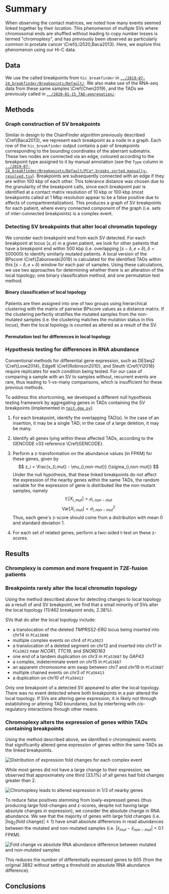 # Summary

When observing the contact matrices, we noted how many events seemed linked together by their location.
This phenomenon of multiple SVs where chromosomal ends are shuffled without leading to copy number losses is termed "chromoplexy", and has previously been observed as particularly common in prostate cancer \Cref{Li2020,Baca2013}.
Here, we explore this phenomenon using our Hi-C data.

## Data

We use the called breakpoints from `hic_breakfinder` in [`../2019-07-24_breakfinder/Breakpoints/Default/`](../2019-07-24_breakfinder/Breakpoints/Default/).
We also make use of the RNA-seq data from these same samples \Cref{Chen2019}, and the TADs we previously called in [`../2020-01-15_TAD-aggregation/`](../2020-01-15_TAD-aggregation/).

## Methods

### Graph construction of SV breakpoints

Similar in design to the ChainFinder algorithm previously described \Cref{Baca2013}, we represent each breakpoint as a node in a graph.
Each row of the `hic_breakfinder` output contains a pair of breakpoints corresponding to the bounding coordinates of the aberrant submatrix.
These two nodes are connected via an edge, coloured according to the breakpoint type assigned to it by manual annotation (see the `Type` column in [`../2019-07-24_breakfinder/Breakpoints/Default/PCa*.breaks.sorted.manually-resolved.tsv`](../2019-07-24_breakfinder/Breakpoints/Default/)).
Breakpoints are subsequently connected with an edge if they are within 100 kbp of each other.
This tolerance distance was chosen due to the granularity of the breakpoint calls, since each breakpoint pair is identified at a contact matrix resolution of 10 kbp or 100 kbp (most breakpoints called at 1 Mbp resolution appear to be a false positive due to effects of compartmentalization).
This produces a graph of SV breakpoints for each patient, where every connected component of the graph (i.e. sets of inter-connected breakpoints) is a complex event.

### Detecting SV breakpoints that alter local chromatin topology

We consider each breakpoint end from each SV detected.
For each breakpoint at locus $[s, e)$ in a given patient, we look for other patients that have a breakpoint end within 500 kbp (i.e. overlapping $[s - \delta, e + \delta), \delta = 500 000$) to identify similarly mutated patients.
A local version of the BPscore \Cref{Zaborowski2019} is calculated for the identified TADs within this $[s - \delta, e + \delta)$ window for each pair of samples.
Using these calculations, we use two approaches for determining whether there is an alteration of the local topology; one binary classification method, and one permutation test method.

#### Binary classification of local topology

Patients are then assigned into one of two groups using hierarchical clustering with the matrix of pairwise BPscore values as a distance matrix.
If the clustering perfectly stratifies the mutated samples from the non-mutated samples (i.e. the clustering matches the mutation status in this locus), then the local topology is counted as altered as a result of the SV.

#### Permutation test for differences in local topology



### Hypothesis testing for differences in RNA abundance

Conventional methods for differential gene expression, such as DESeq2 \Cref{Love2014}, EdgeR \Cref{Robinson2010}, and Sleuth \Cref{Yi2018} require replicates for each condition being tested.
For our case of comparing a sample with an SV to samples without, recurrent events are rare, thus leading to 1-vs-many comparisons, which is insufficient for these previous methods.

To address this shortcoming, we developed a different null hypothesis testing framework by aggregating genes in TADs containing the SV breakpoints (implemented in [`test-dge.py`](test-dge.py)).

1. For each breakpoint, identify the overlapping TAD(s).
  In the case of an insertion, it may be a single TAD; in the case of a large deletion, it may be many.
2. Identify all genes lying within these affected TADs, according to the GENCODE v33 reference \Cref{GENCODE}.
3. Perform a z-transformation on the abundance values (in FPKM) for these genes, given by
  $$
  z_i = \frac{x_{i,mut} - \mu_{i,non-mut}}  {\sigma_{i,non-mut}}
  $$
  Under the null hypothesis, that these linked breakpoints do not affect the expression of the nearby genes within the same TADs, the random variable for the expression of gene is distributed like the non-mutant samples, namely
  $$
  \mathbb{E}[X_{i,mut}] = \mu_{i,non-mut}
  $$
  $$
  \text{Var}[X_{i,mut}] = \sigma^2_{i,non-mut}
  $$
  Thus, each gene's z-score should come from a distribution with mean 0 and standard deviation 1.

3. For each set of related genes, perform a two-sided t-test on these z-scores.

## Results

### Chromplexy is common and more frequent in _T2E_-fusion patients

### Breakpoints rarely alter the local chromatin topology

Using the method described above for detecting changes to local topology as a result of and SV breakpoint, we find that a small minority of SVs alter the local topology (11/462 breakpoint ends, 2.38%).

SVs that do alter the local topology include:

* a translocation of the deleted _TMPRSS2_-_ERG_ locus being inserted into chr14 in `PCa13848`
* multiple complex events on chr4 of `PCa3023`
* a translocation of a deleted segment on chr12 and inserted into chr17 in `PCa3023` near _NCOR1_, _TTC19_, and _SNORD163_
* one end of a tandem duplication on chr3 in `PCa53687` by _GAP43_
* a complex, indeterminate event on chr15 in `PCa53687`
* an apparent chromosome arm swap between chr7 and chr19 in `PCa53687`
* multiple chained events on chr3 of `PCa56413`
* a duplication on chr10 of `PCa56413`

Only one breakpoint of a detected SV appeared to alter the local topology.
There was no event detected where both breakpoints in a pair altered the local topology.
If SVs are altering gene expression, it is likely not through establishing or altering TAD boundaries, but by interfering with _cis_-regulatory interactions through other means.

### Chromoplexy alters the expression of genes within TADs containing breakpoints

Using the method described above, we identified $n$ chromoplexic events that significantly altered gene expression of genes within the same TADs as the linked breakpoints.

![Distribution of expression fold changes for each complex event](Plots/sv-disruption.fold-change.png)

While most genes did not have a large change to their expression, we observed that approximately one third (33.1%) of all genes had fold changes greater than 2.

![Chromoplexy leads to altered expression in 1/3 of nearby genes](Plots/sv-disruption.fold.ecdf.png)

To reduce false positives stemming from lowly-expressed genes (thus producing large fold-changes and z-scores, despite not having large absolute changes in expression), we consider the absolute change in RNA abundance.
We see that the majority of genes with large fold changes (i.e. $|\log_2(\text{fold change})| \ge 1$) have small absolute differences in read abundances between the mutated and non-mutated samples (i.e. $|\bar{x}_{mut} - \bar{x}_{non-mut}|$ < 0.1 FPKM).

![Fold change vs absolute RNA abundance difference between mutated and non-mutated samples](Plots/sv-disruption.fold-change-vs-difference.png)

This reduces the number of differentially expressed genes to 605 (from the original 3882 without setting a threshold on absolute RNA abundance difference).

## Conclusions

